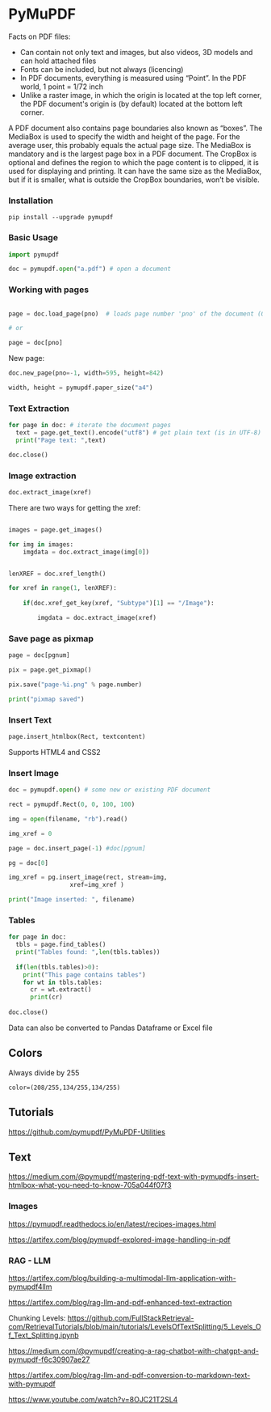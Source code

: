 # PyMuPDF

Facts on PDF files:
* Can contain not only text and images, but also videos, 3D models and can hold attached files
* Fonts can be included, but not always (licencing)
* In PDF documents, everything is measured using “Point”. In the PDF world, 1 point = 1/72 inch
* Unlike a raster image, in which the origin is located at the top left corner, the PDF document's origin is (by default) located at the bottom left corner.

A PDF document also contains page boundaries also known as “boxes”. The MediaBox is used to specify the width and height of the page. For the average user, this probably equals the actual page size.
The MediaBox is mandatory and is the largest page box in a PDF document. The CropBox is optional and defines the region to which the page content is to clipped, it is used for displaying and printing. It can have the same size as the MediaBox, but if it is smaller, what is outside the CropBox boundaries, won’t be visible.


### Installation

```pip install --upgrade pymupdf```


### Basic Usage

```python
import pymupdf

doc = pymupdf.open("a.pdf") # open a document
```


### Working with pages

```python

page = doc.load_page(pno)  # loads page number 'pno' of the document (0-based)

# or

page = doc[pno]

```

New page:

```python
doc.new_page(pno=-1, width=595, height=842)
```



```python
width, height = pymupdf.paper_size("a4")
```


### Text Extraction

```python
for page in doc: # iterate the document pages
  text = page.get_text().encode("utf8") # get plain text (is in UTF-8)
  print("Page text: ",text)

doc.close()
```

### Image extraction

```python
doc.extract_image(xref)
```

There are two ways for getting the xref:

```python

images = page.get_images()

for img in images:
    imgdata = doc.extract_image(img[0])

```

```python

lenXREF = doc.xref_length()

for xref in range(1, lenXREF):
    
    if(doc.xref_get_key(xref, "Subtype")[1] == "/Image"):

        imgdata = doc.extract_image(xref)

```

### Save page as pixmap

```python
page = doc[pgnum]

pix = page.get_pixmap()

pix.save("page-%i.png" % page.number)

print("pixmap saved")
```

### Insert Text

```python
page.insert_htmlbox(Rect, textcontent)
```

Supports HTML4 and CSS2


### Insert Image

```python
doc = pymupdf.open() # some new or existing PDF document

rect = pymupdf.Rect(0, 0, 100, 100) 

img = open(filename, "rb").read()

img_xref = 0 

page = doc.insert_page(-1) #doc[pgnum]

pg = doc[0]

img_xref = pg.insert_image(rect, stream=img,
                 xref=img_xref )

print("Image inserted: ", filename)
```

### Tables

```python
for page in doc:
  tbls = page.find_tables()
  print("Tables found: ",len(tbls.tables))
                   
  if(len(tbls.tables)>0):
    print("This page contains tables")
    for wt in tbls.tables:
      cr = wt.extract()
      print(cr)
                            
doc.close()

```

Data can also be converted to Pandas Dataframe or Excel file


## Colors

Always divide by 255

```
color=(208/255,134/255,134/255)
```



## Tutorials

https://github.com/pymupdf/PyMuPDF-Utilities


## Text

https://medium.com/@pymupdf/mastering-pdf-text-with-pymupdfs-insert-htmlbox-what-you-need-to-know-705a044f07f3


### Images

https://pymupdf.readthedocs.io/en/latest/recipes-images.html

https://artifex.com/blog/pymupdf-explored-image-handling-in-pdf




### RAG - LLM

https://artifex.com/blog/building-a-multimodal-llm-application-with-pymupdf4llm

https://artifex.com/blog/rag-llm-and-pdf-enhanced-text-extraction

Chunking Levels: https://github.com/FullStackRetrieval-com/RetrievalTutorials/blob/main/tutorials/LevelsOfTextSplitting/5_Levels_Of_Text_Splitting.ipynb

https://medium.com/@pymupdf/creating-a-rag-chatbot-with-chatgpt-and-pymupdf-f6c30907ae27

https://artifex.com/blog/rag-llm-and-pdf-conversion-to-markdown-text-with-pymupdf

https://www.youtube.com/watch?v=8OJC21T2SL4
